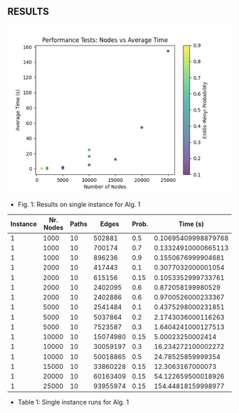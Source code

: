 ## RESULTS
![Alg1_single_instance](alg1_single_instance.png)
* Fig. 1: Results on single instance for Alg. 1

| Instance | Nr. Nodes | Paths | Edges | Prob. | Time (s)            |
|----------|-----------|-------|-------|-------|---------------------|
| 1        | 1000      | 10    | 502881 | 0.5   | 0.10695409998879768 |
| 1        | 1000      | 10    | 700174 | 0.7   | 0.13324910000665113 |
| 1        | 1000      | 10    | 896236 | 0.9   | 0.1550676999904681  |
| 1        | 2000      | 10    | 417443 | 0.1   | 0.3077032000001054  |
| 1        | 2000      | 10    | 615156 | 0.15  | 0.1053352999733761  |
| 1        | 2000      | 10    | 2402095 | 0.6   | 0.872058199980529   |
| 1        | 2000      | 10    | 2402886 | 0.6   | 0.9700526000233367  |
| 1        | 5000      | 10    | 2541484 | 0.1   | 0.4375298000231851  |
| 1        | 5000      | 10    | 5037864 | 0.2   | 2.1743036000116263  |
| 1        | 5000      | 10    | 7523587 | 0.3   | 1.6404241000127513  |
| 1        | 10000     | 10    | 15074980 | 0.15 | 5.00023250002414    |
| 1        | 10000     | 10    | 30059197 | 0.3  | 16.234272100002272  |
| 1        | 10000     | 10    | 50018865 | 0.5  | 24.78525859999354   |
| 1        | 15000     | 10    | 33860228 | 0.15 | 12.3063167000073    |
| 1        | 20000     | 10    | 60163409 | 0.15 | 54.122659500018926  |
| 1        | 25000     | 10    | 93955974 | 0.15 | 154.44818159998977  |

* Table 1: Single instance runs for Alg. 1